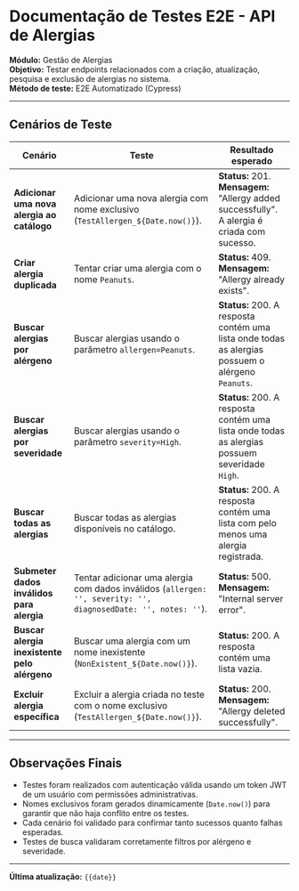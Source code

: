 # **Documentação de Testes E2E - API de Alergias**

**Módulo:** Gestão de Alergias  
**Objetivo:** Testar endpoints relacionados com a criação, atualização, pesquisa e exclusão de alergias no sistema.  
**Método de teste:** E2E Automatizado (Cypress)  

---

## **Cenários de Teste**

| **Cenário** | **Teste** | **Resultado esperado** |
|------------|-----------|------------------------|
| **Adicionar uma nova alergia ao catálogo** | Adicionar uma nova alergia com nome exclusivo (`TestAllergen_${Date.now()}`). | **Status:** 201. **Mensagem:** "Allergy added successfully". A alergia é criada com sucesso. |
| **Criar alergia duplicada** | Tentar criar uma alergia com o nome `Peanuts`. | **Status:** 409. **Mensagem:** "Allergy already exists". |
| **Buscar alergias por alérgeno** | Buscar alergias usando o parâmetro `allergen=Peanuts`. | **Status:** 200. A resposta contém uma lista onde todas as alergias possuem o alérgeno `Peanuts`. |
| **Buscar alergias por severidade** | Buscar alergias usando o parâmetro `severity=High`. | **Status:** 200. A resposta contém uma lista onde todas as alergias possuem severidade `High`. |
| **Buscar todas as alergias** | Buscar todas as alergias disponíveis no catálogo. | **Status:** 200. A resposta contém uma lista com pelo menos uma alergia registrada. |
| **Submeter dados inválidos para alergia** | Tentar adicionar uma alergia com dados inválidos (`allergen: '', severity: '', diagnosedDate: '', notes: ''`). | **Status:** 500. **Mensagem:** "Internal server error". |
| **Buscar alergia inexistente pelo alérgeno** | Buscar uma alergia com um nome inexistente (`NonExistent_${Date.now()}`). | **Status:** 200. A resposta contém uma lista vazia. |
| **Excluir alergia específica** | Excluir a alergia criada no teste com o nome exclusivo (`TestAllergen_${Date.now()}`). | **Status:** 200. **Mensagem:** "Allergy deleted successfully". |

---

## **Observações Finais**
- Testes foram realizados com autenticação válida usando um token JWT de um usuário com permissões administrativas.
- Nomes exclusivos foram gerados dinamicamente (`Date.now()`) para garantir que não haja conflito entre os testes.
- Cada cenário foi validado para confirmar tanto sucessos quanto falhas esperadas.
- Testes de busca validaram corretamente filtros por alérgeno e severidade.

---

**Última atualização:** `{{date}}`
